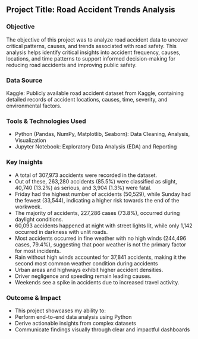 ## Project Title: Road Accident Trends Analysis
### Objective
The objective of this project was to analyze road accident data to uncover critical patterns, causes, and trends associated with road safety. This analysis helps identify critical insights into accident frequency, causes, locations, and time patterns to support informed decision-making for reducing road accidents and improving public safety.

### Data Source
Kaggle: Publicly available road accident dataset from Kaggle, containing detailed records of accident locations, causes, time, severity, and environmental factors.

### Tools & Technologies Used
* Python (Pandas, NumPy, Matplotlib, Seaborn): Data Cleaning, Analysis, Visualization
* Jupyter Notebook: Exploratory Data Analysis (EDA) and Reporting

### Key Insights
* A total of 307,973 accidents were recorded in the dataset.
* Out of these, 263,280 accidents (85.5%) were classified as slight, 40,740 (13.2%) as serious, and 3,904 (1.3%) were fatal.
* Friday had the highest number of accidents (50,529), while Sunday had the fewest (33,544), indicating a higher risk towards   the end of the workweek.
* The majority of accidents, 227,286 cases (73.8%), occurred during daylight conditions.
* 60,093 accidents happened at night with street lights lit, while only 1,142 occurred in darkness with unlit roads.
* Most accidents occurred in fine weather with no high winds (244,496 cases, 79.4%), suggesting that poor weather is not the    primary factor for most incidents.
* Rain without high winds accounted for 37,841 accidents, making it the second most common weather condition during accidents
* Urban areas and highways exhibit higher accident densities.
* Driver negligence and speeding remain leading causes.
* Weekends see a spike in accidents due to increased travel activity.

### Outcome & Impact
* This project showcases my ability to:
* Perform end-to-end data analysis using Python
* Derive actionable insights from complex datasets
* Communicate findings visually through clear and impactful dashboards





